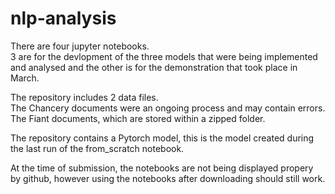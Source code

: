 # nlp-analysis

There are four jupyter notebooks.  
3 are for the devlopment of the three models that were being implemented and analysed and the other is for the demonstration that took place in March.  
  
The repository includes 2 data files.  
The Chancery documents were an ongoing process and may contain errors.  
The Fiant documents, which are stored within a zipped folder.  
  
The repository contains a Pytorch model, this is the model created during the last run of the from_scratch notebook.  
  
At the time of submission, the notebooks are not being displayed propery by github, however using the notebooks after downloading should still work.
